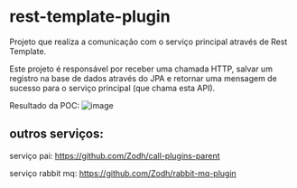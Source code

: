# rest-template-plugin
Projeto que realiza a comunicação com o serviço principal através de Rest Template.

Este projeto é responsável por receber uma chamada HTTP, salvar um registro na base de dados através do JPA e retornar uma mensagem de sucesso para o serviço principal (que chama esta API).

Resultado da POC:
![image](https://user-images.githubusercontent.com/53479337/144547117-e62b05b1-f89c-4417-a128-5678b25e6475.png)

## outros serviços: 

serviço pai: https://github.com/Zodh/call-plugins-parent

serviço rabbit mq: https://github.com/Zodh/rabbit-mq-plugin
